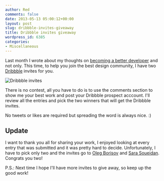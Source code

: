 ```yaml
---
author: Red
comments: false
date: 2013-05-13 05:00:12+00:00
layout: post
slug: dribbble-invites-giveaway
title: Dribbble invites giveaway
wordpress_id: 6385
categories:
- Miscellaneous
---
```


Last month I wrote about my thoughts on [becoming a better developer](http://www.red-team-design.com/becoming-a-better-developer) and not only. This time, to help you join the best design community, I have two [Dribbble](http://dribbble.com/catalinred) invites for you.

![Dribbble invites](http://www.red-team-design.com/wp-content/uploads/2013/05/dribbble-invites.jpg)

<!-- more -->

There is no contest, all you have to do is to use the comments section to show me your best work and post your Dribbble prospect acccount. I'll review all the entries and pick the two winners that will get the Dribbble invites.

No tweets or likes are required but spreading the word is always nice. :)



## Update



I want to thank you all for sharing your work, I enjoyed looking at every entry that was submitted and it was pretty hard to decide. Unfortunately, I have to pick only two and the invites go to [Oleg Borisov](http://dribbble.com/zaytar) and [Sara Soueidan](http://dribbble.com/sarasoueidan). Congrats you two!




P.S.: Next time I hope I'll have more invites to give away, so keep up the good work!
